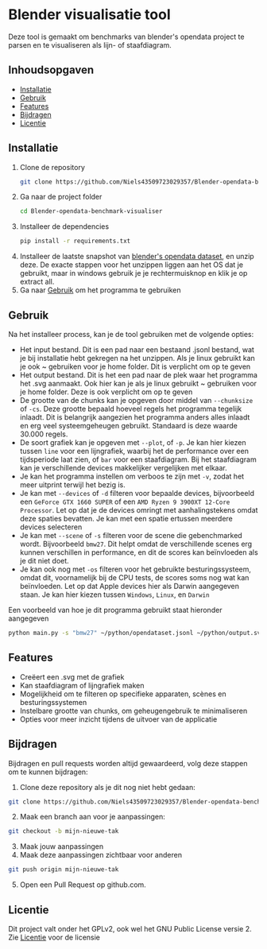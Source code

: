 # Blender visualisatie tool
Deze tool is gemaakt om benchmarks van blender's opendata project te parsen en te visualiseren als lijn- of staafdiagram.

## Inhoudsopgaven
* [Installatie](#Installatie)
* [Gebruik](#Gebruik)
* [Features](#Features)
* [Bijdragen](#Bijdragen)
* [Licentie](#Licentie)



## Installatie
1. Clone de repository
    ```bash
   git clone https://github.com/Niels43509723029357/Blender-opendata-benchmark-visualiser
   ```
2. Ga naar de project folder
    ```bash
   cd Blender-opendata-benchmark-visualiser
   ```
3. Installeer de dependencies
    ```bash
   pip install -r requirements.txt
   ```
4. Installeer de laatste snapshot van [blender's opendata dataset](https://opendata.blender.org/snapshots/opendata-latest.zip), en unzip deze.
    De exacte stappen voor het unzippen liggen aan het OS dat je gebruikt, maar in windows gebruik je je rechtermuisknop en klik je op extract all.
5. Ga naar [Gebruik](#Gebruik) om het programma te gebruiken


## Gebruik
Na het installeer process, kan je de tool gebruiken met de volgende opties:

* Het input bestand. Dit is een pad naar een bestaand .jsonl bestand, wat je bij installatie hebt gekregen na het unzippen. Als je linux gebruikt kan je ook ~ gebruiken voor je home folder. Dit is verplicht om op te geven
* Het output bestand. Dit is het een pad naar de plek waar het programma het .svg aanmaakt. Ook hier kan je als je linux gebruikt ~ gebruiken voor je home folder. Deze is ook verplicht om op te geven
* De grootte van de chunks kan je opgeven door middel van ```--chunksize``` of ```-cs```. Deze grootte bepaald hoeveel regels het programma tegelijk inlaadt. Dit is belangrijk aangezien het programma anders alles inlaadt en erg veel systeemgeheugen gebruikt. Standaard is deze waarde 30.000 regels.
* De soort grafiek kan je opgeven met ```--plot```, of ```-p```. Je kan hier kiezen tussen ```line``` voor een lijngrafiek, waarbij het de performance over een tijdsperiode laat zien, of ```bar``` voor een staafdiagram. Bij het staafdiagram kan je verschillende devices makkelijker vergelijken met elkaar.
* Je kan het programma instellen om verboos te zijn met ```-v```, zodat het meer uitprint terwijl het bezig is.
* Je kan met ```--devices``` of ```-d``` filteren voor bepaalde devices, bijvoorbeeld een ```GeForce GTX 1660 SUPER``` of een ```AMD Ryzen 9 3900XT 12-Core Processor```. Let op dat je de devices omringt met aanhalingstekens omdat deze spaties bevatten. Je kan met een spatie ertussen meerdere devices selecteren
* Je kan met ```--scene``` of ```-s``` filteren voor de scene die gebenchmarked wordt. Bijvoorbeeld ```bmw27```. Dit helpt omdat de verschillende scenes erg kunnen verschillen in performance, en dit de scores kan beïnvloeden als je dit niet doet.
* Je kan ook nog met ```-os``` filteren voor het gebruikte besturingssysteem, omdat dit, voornamelijk bij de CPU tests, de scores soms nog wat kan beïnvloeden. Let op dat Apple devices hier als Darwin aangegeven staan. Je kan hier kiezen tussen ```Windows```, ```Linux```, en ```Darwin```

Een voorbeeld van hoe je dit programma gebruikt staat hieronder aangegeven
```bash
python main.py -s "bmw27" ~/python/opendataset.jsonl ~/python/output.svg -os Linux --plot bar -d "GeForce GTX 1660 SUPER" "Radeon RX 580 Series"
```
## Features
- Creëert een .svg met de grafiek
- Kan staafdiagram of lijngrafiek maken
- Mogelijkheid om te filteren op specifieke apparaten, scènes en besturingssystemen
- Instelbare grootte van chunks, om geheugengebruik te minimaliseren
- Opties voor meer inzicht tijdens de uitvoer van de applicatie

## Bijdragen

Bijdragen en pull requests worden altijd gewaardeerd, volg deze stappen om te kunnen bijdragen:

1. Clone deze repository als je dit nog niet hebt gedaan:
```bash
git clone https://github.com/Niels43509723029357/Blender-opendata-benchmark-visualiser
```
2. Maak een branch aan voor je aanpassingen:
```bash
git checkout -b mijn-nieuwe-tak
```
3. Maak jouw aanpassingen 
4. Maak deze aanpassingen zichtbaar voor anderen
```bash
git push origin mijn-nieuwe-tak
```
5. Open een Pull Request op github.com.

## Licentie

Dit project valt onder het GPLv2, ook wel het GNU Public License versie 2. Zie [Licentie](Documentatie/LICENSE.txt) voor de licensie
